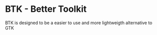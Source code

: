 # BTK - Better Toolkit 

BTK is designed to be a easier to use and more lightweigth alternative to GTK